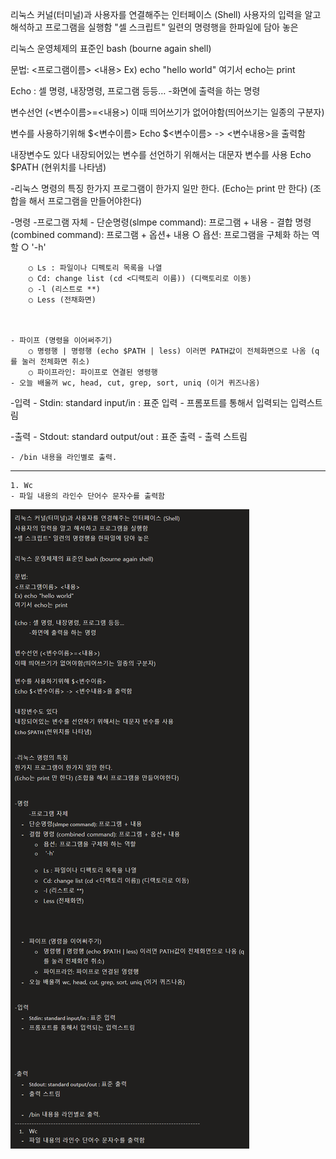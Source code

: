 리눅스 커널(터미널)과 사용자를 연결해주는 인터페이스 (Shell)
사용자의 입력을 알고 해석하고 프로그램을 실행함
"셀 스크립트" 일련의 명령행을 한파일에 담아 놓은

리눅스 운영체제의 표준인 bash (bourne again shell)

문법:
<프로그램이름> <내용> 
Ex) echo "hello world"
여기서 echo는 print

Echo : 셀 명령, 내장명령, 프로그램 등등…
	-화면에 출력을 하는 명령

변수선언 (<변수이름>=<내용>)
이때 띄어쓰기가 없어야함(띄어쓰기는 일종의 구분자)

변수를 사용하기위해 $<변수이름>
Echo $<변수이름> -> <변수내용>을 출력함

내장변수도 있다
내장되어있는 변수를 선언하기 위해서는 대문자 변수를 사용
Echo $PATH (현위치를 나타냄)


-리눅스 명령의 특징
한가지 프로그램이 한가지 일만 한다.
(Echo는 print 만 한다) (조합을 해서 프로그램을 만들어야한다)


-명령
	-프로그램 자체
	- 단순명령(slmpe command): 프로그램 + 내용
	- 결합 명령 (combined command): 프로그램 + 옵션+ 내용
		○ 욥션:  프로그램을 구체화 하는 역할
		○  '-h'

		○ Ls : 파일이나 디펙토리 목록을 나열
		○ Cd: change list (cd <디랙토리 이름)) (디랙토리로 이동)
		○ -l (리스트로 **)
		○ Less (전채화면)



	- 파이프 (명령을 이어써주기)
		○ 명령행 | 명령행 (echo $PATH | less) 이러면 PATH값이 전체화면으로 나옴 (q를 눌러 전체화면 취소)
		○ 파이프라인: 파이프로 연결된 영령행
	- 오늘 배울꺼 wc, head, cut, grep, sort, uniq (이거 퀴즈나옴)


-입력
	- Stdin: standard input/in : 표준 입력
	- 프롬포트를 통해서 입력되는 입력스트림





-출력
	- Stdout: standard output/out : 표준 출력
	- 출력 스트림

	- /bin 내용을 라인별로 출력.
-----------------------------------------------------------------------------
	1. Wc
	- 파일 내용의 라인수 단어수 문자수를 출력함
![image](image.png)